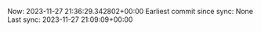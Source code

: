Now: 2023-11-27 21:36:29.342802+00:00 Earliest commit since sync: None Last sync: 2023-11-27 21:09:09+00:00
